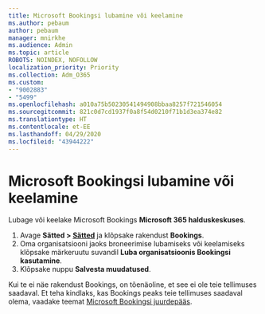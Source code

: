 ```yaml
---
title: Microsoft Bookingsi lubamine või keelamine
ms.author: pebaum
author: pebaum
manager: mnirkhe
ms.audience: Admin
ms.topic: article
ROBOTS: NOINDEX, NOFOLLOW
localization_priority: Priority
ms.collection: Adm_O365
ms.custom:
- "9002883"
- "5499"
ms.openlocfilehash: a010a75b50230541494908bbaa8257f721546054
ms.sourcegitcommit: 821c0d7cd1937f0a8f54d0210f71b1d3ea374e82
ms.translationtype: HT
ms.contentlocale: et-EE
ms.lasthandoff: 04/29/2020
ms.locfileid: "43944222"
---
```

# <a name="enable-or-disable-microsoft-bookings"></a>Microsoft Bookingsi lubamine või keelamine

Lubage või keelake Microsoft Bookings **Microsoft 365 halduskeskuses**.

1. Avage **Sätted > [Sätted](https://admin.microsoft.com/Adminportal/Home?source=applauncher#/Settings/Services)** ja klõpsake rakendust **Bookings**.
2. Oma organisatsiooni jaoks broneerimise lubamiseks või keelamiseks klõpsake märkeruutu suvandil **Luba organisatsioonis Bookingsi kasutamine**.
3. Klõpsake nuppu **Salvesta muudatused**.

Kui te ei näe rakendust Bookings, on tõenäoline, et see ei ole teie tellimuses saadaval. Et teha kindlaks, kas Bookings peaks teie tellimuses saadaval olema, vaadake teemat [Microsoft Bookingsi juurdepääs](https://support.microsoft.com/et-EE/office/get-access-to-microsoft-bookings-5382dc07-aaa5-45c9-8767-502333b214ce).
